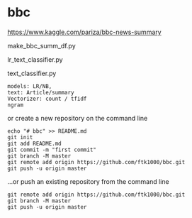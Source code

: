 # bbc

https://www.kaggle.com/pariza/bbc-news-summary

make_bbc_summ_df.py

lr_text_classifier.py

text_classifier.py

    models: LR/NB, 
    text: Article/summary
    Vectorizer: count / tfidf
    ngram

or create a new repository on the command line

    echo "# bbc" >> README.md
    git init
    git add README.md
    git commit -m "first commit"
    git branch -M master
    git remote add origin https://github.com/ftk1000/bbc.git
    git push -u origin master
                
…or push an existing repository from the command line

    git remote add origin https://github.com/ftk1000/bbc.git
    git branch -M master
    git push -u origin master
